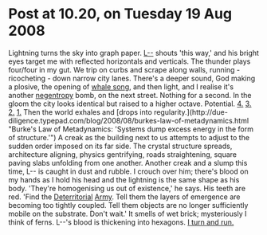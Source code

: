 # Post at 10.20, on Tuesday 19 Aug 2008

Lightning turns the sky into graph paper.
[L--](http://www.upsideclown.com/2000_11_16.shtml "The truth about the
leopard.") shouts 'this way,' and his bright eyes target me with reflected
horizontals and verticals. The thunder plays four/four in my gut. We trip on
curbs and scrape along walls, running - ricocheting - down narrow city lanes.
There's a deeper sound, God making a plosive, the opening of [whale
song](http://interconnected.blogspot.com/2004_03_01_archive.html#108028908289586093 "'the semiotical charge builds up in whales'"), and then light, and I realise
it's another [negentropy](http://pespmc1.vub.ac.be/ASC/NEGENTROPY.html "'the
complexity of a physical structure in which quantities of energy are invested,
e.g., buildings, technical devices, organisms but also atomic reactor fuel,
the infrastructure of a society. In this sense organisms may be said to become
more complex by feeding not on energy but on negentropy'") bomb, on the next
street. Nothing for a second. In the gloom the city looks identical but raised
to a higher octave. Potential.
[4.](http://twitter.com/genmon/statuses/891910388 "...")
[3.](http://twitter.com/genmon/statuses/891914201 "...")
[2.](http://twitter.com/genmon/statuses/891917596 "...")
[1.](http://twitter.com/genmon/statuses/891918377 "...") Then the world
exhales and [drops into regularity.](http://due-
diligence.typepad.com/blog/2008/08/burkes-law-of-metadynamics.html "Burke's
Law of Metadynamics: 'Systems dump excess energy in the form of structure.'")
A creak as the building next to us attempts to adjust to the sudden order
imposed on its far side. The crystal structure spreads, architecture aligning,
physics gentrifying, roads straightening, square paving slabs unfolding from
one another. Another creak and a slump this time, L-- is caught in dust and
rubble. I crouch over him; there's blood on my hands as I hold his head and
the lightning is the same shape as his body. 'They're homogenising us out of
existence,' he says. His teeth are red. 'Find the
[Deterritorial](http://www.tii.se/reform/inthemaking/files/p16.pdf "Design as
deterritorialization, which also explains the process itself through
example.") [Army](http://www.army.mod.uk/structure/ta/default.aspx "The TA are
effective by using the forces of territorialization: homogeneity; tight
coupling; symbiosis; co-evolution."). Tell them the layers of emergence are
becoming too tightly coupled. Tell them objects are no longer sufficiently
mobile on the substrate. Don't wait.' It smells of wet brick; mysteriously I
think of ferns. L--'s blood is thickening into hexagons. [I turn and
run.](http://interconnected.org/home/2005/06/14/che_guevara_looks "I should
tell you how my adventure with L-- and Che's hands turned out, some day.")

